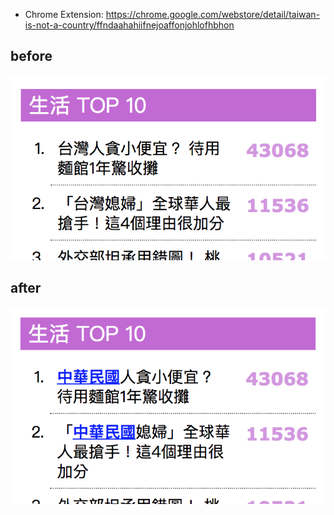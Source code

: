 - Chrome Extension: https://chrome.google.com/webstore/detail/taiwan-is-not-a-country/ffndaahahiifnejoaffonjohlofhbhon

## before
![before](before.png?raw=true)

## after
![after](after.png?raw=true)
